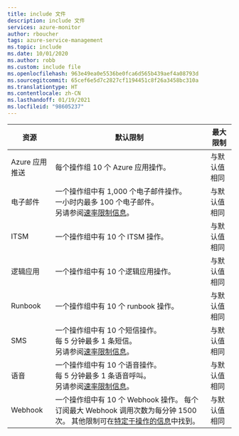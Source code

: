 ```yaml
---
title: include 文件
description: include 文件
services: azure-monitor
author: rboucher
tags: azure-service-management
ms.topic: include
ms.date: 10/01/2020
ms.author: robb
ms.custom: include file
ms.openlocfilehash: 963e49ea0e5536be0fca6d565b439aef4a08793d
ms.sourcegitcommit: 65cef6e5d7c2827cf1194451c8f26a3458bc310a
ms.translationtype: HT
ms.contentlocale: zh-CN
ms.lasthandoff: 01/19/2021
ms.locfileid: "98605237"
---
```

| 资源 | 默认限制 | 最大限制 |
| --- | --- | --- |
| Azure 应用推送 | 每个操作组 10 个 Azure 应用操作。 | 与默认值相同 |
| 电子邮件 | 一个操作组中有 1,000 个电子邮件操作。<br>一小时内最多 100 个电子邮件。<br>另请参阅[速率限制信息](../articles/azure-monitor/platform/alerts-rate-limiting.md)。 | 与默认值相同 |
| ITSM | 一个操作组中有 10 个 ITSM 操作。 | 与默认值相同 | 
| 逻辑应用 | 一个操作组中有 10 个逻辑应用操作。 | 与默认值相同 |
| Runbook | 一个操作组中有 10 个 runbook 操作。 | 与默认值相同 |
| SMS | 一个操作组中有 10 个短信操作。<br>每 5 分钟最多 1 条短信。<br>另请参阅[速率限制信息](../articles/azure-monitor/platform/alerts-rate-limiting.md)。 | 与默认值相同 |
| 语音 | 一个操作组中有 10 个语音操作。<br>每 5 分钟最多 1 条语音呼叫。<br>另请参阅[速率限制信息](../articles/azure-monitor/platform/alerts-rate-limiting.md)。 | 与默认值相同 |
| Webhook | 一个操作组中有 10 个 Webhook 操作。  每个订阅最大 Webhook 调用次数为每分钟 1500 次。 其他限制可在[特定于操作的信息](../articles/azure-monitor/platform/action-groups.md#action-specific-information)中找到。  | 与默认值相同 |
